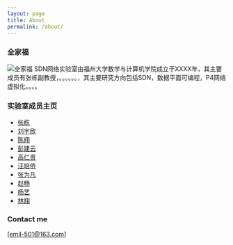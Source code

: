 ```yaml
---
layout: page
title: About
permalink: /about/
---
```

### 全家福
![全家福](https://raw.githubusercontent.com/Emil-501/emil-501.github.io/master/images/family.jpg)
SDN网络实验室由福州大学数学与计算机学院成立于XXXX年，其主要成员有张栋副教授，。。。。。。，其主要研究方向包括SDN，数据平面可编程，P4网络虚拟化。。。。


### 实验室成员主页
- [张栋](https://eastar110.github.io/)
- [刘宇欣](https://yuxinliu.github.io)
- [陈翔](https://wasdns.github.io/Hall-of-Fame/)
- [彭建云](https://sstriver.github.io/sdnlab)
- [高仁贵](https://grglym.github.io/)
- [汪培侨](https://peiqiaoWang.github.io/personal/)
- [张为凡](https://keepthebeats.github.io/)
- [赵畅](https://zcplayground.github.io/) 
- [杨艺](https://deepyy.github.io/)
- [林翔](https://bazinga4869.github.io/)
### Contact me

[emil-501@163.com]
